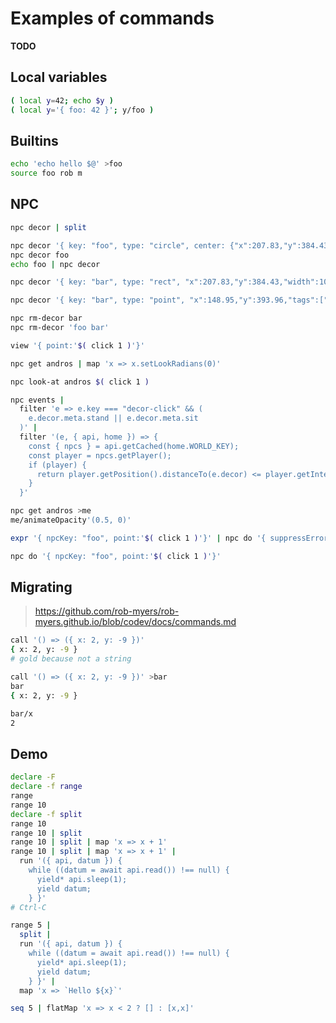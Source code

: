 # Examples of commands

__TODO__

## Local variables

```sh
( local y=42; echo $y )
( local y='{ foo: 42 }'; y/foo )
```

## Builtins

```sh
echo 'echo hello $@' >foo
source foo rob m
```

## NPC

```sh
npc decor | split

npc decor '{ key: "foo", type: "circle", center: {"x":207.83,"y":384.43}, radius: 30 }'
npc decor foo
echo foo | npc decor

npc decor '{ key: "bar", type: "rect", "x":207.83,"y":384.43,"width":100,"height":50 }'

npc decor '{ key: "bar", type: "point", "x":148.95,"y":393.96,"tags":["decor"] }'

npc rm-decor bar
npc rm-decor 'foo bar'
```

```sh
view '{ point:'$( click 1 )'}'
```

```sh
npc get andros | map 'x => x.setLookRadians(0)'
```

```sh
npc look-at andros $( click 1 )
```

```sh
npc events |
  filter 'e => e.key === "decor-click" && (
    e.decor.meta.stand || e.decor.meta.sit
  )' |
  filter '(e, { api, home }) => {
    const { npcs } = api.getCached(home.WORLD_KEY);
    const player = npcs.getPlayer();
    if (player) {
      return player.getPosition().distanceTo(e.decor) <= player.getInteractRadius()
    }
  }'
```

```sh
npc get andros >me
me/animateOpacity'(0.5, 0)'
```

```sh
expr '{ npcKey: "foo", point:'$( click 1 )'}' | npc do '{ suppressError: 1 }'

npc do '{ npcKey: "foo", point:'$( click 1 )'}'
```

## Migrating

> https://github.com/rob-myers/rob-myers.github.io/blob/codev/docs/commands.md

```sh
call '() => ({ x: 2, y: -9 })'
{ x: 2, y: -9 }
# gold because not a string

call '() => ({ x: 2, y: -9 })' >bar
bar
{ x: 2, y: -9 }

bar/x
2
```

## Demo

```sh
declare -F
declare -f range
range
range 10
declare -f split
range 10
range 10 | split
range 10 | split | map 'x => x + 1'
range 10 | split | map 'x => x + 1' |
  run '({ api, datum }) {
    while ((datum = await api.read()) !== null) {
      yield* api.sleep(1);
      yield datum;
    } }'
# Ctrl-C
```

```sh
range 5 |
  split |
  run '({ api, datum }) {
    while ((datum = await api.read()) !== null) {
      yield* api.sleep(1);
      yield datum;
    } }' |
  map 'x => `Hello ${x}`'
```

```sh
seq 5 | flatMap 'x => x < 2 ? [] : [x,x]'
```
